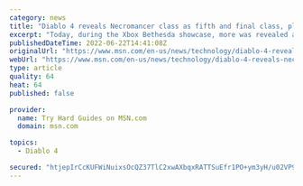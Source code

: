 ```yaml
---
category: news
title: "Diablo 4 reveals Necromancer class as fifth and final class, playable in 2023"
excerpt: "Today, during the Xbox Bethesda showcase, more was revealed about the upcoming Diablo 4 franchise, including the reveal of Necromancer as the fifth and final class of the game, which will be playable ..."
publishedDateTime: 2022-06-22T14:41:08Z
originalUrl: "https://www.msn.com/en-us/news/technology/diablo-4-reveals-necromancer-class-as-fifth-and-final-class-playable-in-2023/ar-AAYnzs5"
webUrl: "https://www.msn.com/en-us/news/technology/diablo-4-reveals-necromancer-class-as-fifth-and-final-class-playable-in-2023/ar-AAYnzs5"
type: article
quality: 64
heat: 64
published: false

provider:
  name: Try Hard Guides on MSN.com
  domain: msn.com

topics:
  - Diablo 4

secured: "htjepIrCcKUFWiNuixsOcQZ37TlC2xwAXbqxRATTSuEfr1PO+ym3yH/u02VP9foGPgmlYW/Ozum5JeOF5uIX5WLWeDaKBAHlctGKPeaSKMqPT52/s0ow+TQU4JJaFQmWvHAoVg4E6SsirhAh4TAzqXxgjNIG+qc+S4NNCGMBsWjZrbYCzm3gIi9XA7kAjobdZsZptBWT5NBkwd6LHI4kx3HtkjHN6m2gfY1FkYAerMXGYHv6g3L8SX8hXBJUc17RzwbTCZsVmHS1yEva5Y6sSg6Lj58wXOrXwH88NFVTRKMP7HKTRN2824BI/7+cn3aDsNwpc/DERnzK+6E7PpXZY15bll07qNBzc8zUI1hoMYA=;gpFJBesgjEi8s5lH+hONxQ=="
---
```


